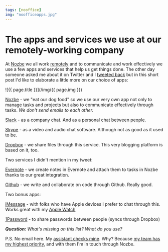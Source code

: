 ```yaml
---
tags: [nooffice]
img: "noofficeapps.jpg"
---
```


# The apps and services we use at our remotely-working company

At [Nozbe][] we all work [remotely](https://sliwinski.com/teleworking) and to communicate and work effectively we use a few apps and services that help us get things done. The other day someone asked me about it on Twitter and I [tweeted back][T] but in this short post I'd like to elaborate a little more on our choice of apps:

<!--More-->

![{{ page.title }}](/img/{{ page.img }})

[Nozbe][] - we "eat our dog food" so we use our very own app not only to manage tasks and projects but also to communicate effectively through tasks. *We don't send emails to each other.*

[Slack][s] - as a company chat. And as a personal chat between people.

[Skype][y] - as a video and audio chat software. Although not as good as it used to be. 

[Dropbox][] - we share files through this service. This very blogging platform is based on it, too. 

Two services I didn't mention in my tweet:

[Evernote][] - we create notes in Evernote and attach them to tasks in Nozbe thanks to our great integration. 

[Github][g] - we write and collaborate on code through Github. Really good.

Two bonus apps:

[iMessage][m] - with folks who have Apple devices I prefer to chat through this. Works great with my [Apple Watch](/AppleWatch)

[1Password][o] - to share passwords between people (syncs through Dropbox)

***Question:*** *What's missing on this list? What do you use?*

P.S. No email here. My [assistant checks mine](https://sliwinski.com/assistant). Why? Because [my team has my highest priority](https://sliwinski.com/site), and with them I'm in touch through Nozbe. 

[s]: http://slack.com
[g]: http://github.com
[y]: http://skype.com
[o]: https://agilebits.com/onepassword
[m]: http://www.apple.com/ios/messages/
[T]: https://twitter.com/msliwinski/status/634257581326868480
[I]: http://info.productivemag.com/go/es
[G]: http://info.productivemag.com/go/esa
[iMagazine]: http://iMagazine.pl
[Dropbox]: http://db.tt/kD7Liux
[Evernote]: /how-i-use-evernote
[It's all about Passion!]: /passion
[Nozbe]: http://nozbe.com/
[#iPadOnly]: http://ipadonlybook.com/
[Productive! Magazine]: http://productivemag.com/
[Productive! Show]: /show
[Twitter]: http://twitter.com/MSliwinski